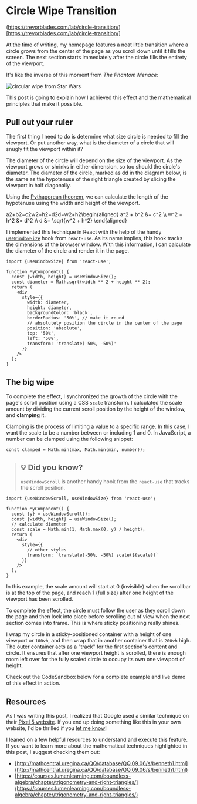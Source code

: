 # Circle Wipe Transition

(https://trevorblades.com/lab/circle-transition/)[https://trevorblades.com/lab/circle-transition/]

At the time of writing, my homepage features a neat little transition where a circle grows from the center of the page as you scroll down until it fills the screen. The next section starts immediately after the circle fills the entirety of the viewport.

It's like the inverse of this moment from _The Phantom Menace_:

![circular wipe from Star Wars](https://trevorblades.com/fd9eb7f33f49732bad9f9563013e886f/wipe.webp)

This post is going to explain how I achieved this effect and the mathematical principles that make it possible.

## Pull out your ruler

The first thing I need to do is determine what size circle is needed to fill the viewport. Or put another way, what is the diameter of a circle that will snugly fit the viewport within it?

The diameter of the circle will depend on the size of the viewport. As the viewport grows or shrinks in either dimension, so too should the circle's diameter. The diameter of the circle, marked as dd in the diagram below, is the same as the hypotenuse of the right triangle created by slicing the viewport in half diagonally.

Using the [Pythagorean theorem](https://en.wikipedia.org/wiki/Pythagorean_theorem), we can calculate the length of the hypotenuse using the width and height of the viewport.

a2+b2\=c2w2+h2\=d2d\=w2+h2\\begin{aligned} a^2 + b^2 &= c^2 \\\\ w^2 + h^2 &= d^2 \\\\ d &= \\sqrt{w^2 + h^2} \\end{aligned}

I implemented this technique in React with the help of the handy [`useWindowSize`](https://github.com/streamich/react-use/blob/master/docs/useWindowSize.md) hook from `react-use`. As its name implies, this hook tracks the dimensions of the browser window. With this information, I can calculate the diameter of the circle and render it in the page.

```
import {useWindowSize} from 'react-use';

function MyComponent() {
  const {width, height} = useWindowSize();
  const diameter = Math.sqrt(width ** 2 + height ** 2);
  return (
    <div
      style={{
        width: diameter,
        height: diameter,
        backgroundColor: 'black',
        borderRadius: '50%', // make it round
        // absolutely position the circle in the center of the page
        position: 'absolute',
        top: '50%',
        left: '50%',
        transform: 'translate(-50%, -50%)'
      }}
    />
  );
}
```

## The big wipe

To complete the effect, I synchronized the growth of the circle with the page's scroll position using a CSS `scale` transform. I calculated the scale amount by dividing the current scroll position by the height of the window, and **clamping** it.

Clamping is the process of limiting a value to a specific range. In this case, I want the scale to be a number between or including 1 and 0. In JavaScript, a number can be clamped using the following snippet:

```
const clamped = Math.min(max, Math.min(min, number));
```

> ## 💡 Did you know?
>
> `useWindowScroll` is another handy hook from the `react-use` that tracks the scroll position.

```
import {useWindowScroll, useWindowSize} from 'react-use';

function MyComponent() {
  const {y} = useWindowScroll();
  const {width, height} = useWindowSize();
  // calculate diameter
  const scale = Math.min(1, Math.max(0, y) / height);
  return (
    <div
      style={{
        // other styles
        transform: `translate(-50%, -50%) scale(${scale})`
      }}
    />
  );
}
```

In this example, the scale amount will start at 0 (invisible) when the scrollbar is at the top of the page, and reach 1 (full size) after one height of the viewport has been scrolled.

To complete the effect, the circle must follow the user as they scroll down the page and then lock into place before scrolling out of view when the next section comes into frame. This is where sticky positioning really shines.

I wrap my circle in a sticky-positioned container with a height of one viewport or `100vh`, and then wrap that in another container that is `200vh` high. The outer container acts as a "track" for the first section's content and circle. It ensures that after one viewport height is scrolled, there is enough room left over for the fully scaled circle to occupy its own one viewport of height.

Check out the CodeSandbox below for a complete example and live demo of this effect in action.

## Resources

As I was writing this post, I realized that Google used a similar technique on their [Pixel 5 website](https://store.google.com/ca/product/pixel_5). If you end up doing something like this in your own website, I'd be thrilled if you [let me know](https://twitter.com/trevorblades)!

I leaned on a few helpful resources to understand and execute this feature. If you want to learn more about the mathematical techniques highlighted in this post, I suggest checking them out:

- [http://mathcentral.uregina.ca/QQ/database/QQ.09.06/s/benneth1.html](http://mathcentral.uregina.ca/QQ/database/QQ.09.06/s/benneth1.html)
- [https://courses.lumenlearning.com/boundless-algebra/chapter/trigonometry-and-right-triangles/](https://courses.lumenlearning.com/boundless-algebra/chapter/trigonometry-and-right-triangles/)
